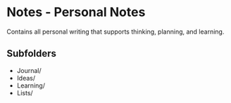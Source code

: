 # Notes - Personal Notes

Contains all personal writing that supports thinking, planning, and learning.

## Subfolders

- Journal/
- Ideas/
- Learning/
- Lists/

